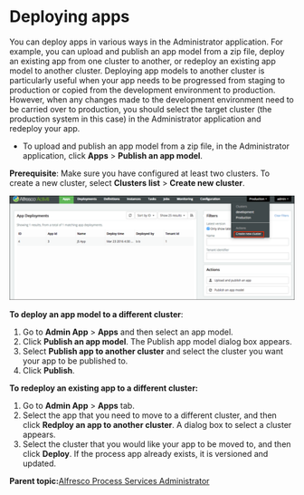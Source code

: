 # Deploying apps

You can deploy apps in various ways in the Administrator application. For example, you can upload and publish an app model from a zip file, deploy an existing app from one cluster to another, or redeploy an existing app model to another cluster. Deploying app models to another cluster is particularly useful when your app needs to be progressed from staging to production or copied from the development environment to production. However, when any changes made to the development environment need to be carried over to production, you should select the target cluster \(the production system in this case\) in the Administrator application and redeploy your app.

-   To upload and publish an app model from a zip file, in the Administrator application, click **Apps** \> **Publish an app model**.


**Prerequisite**: Make sure you have configured at least two clusters. To create a new cluster, select **Clusters list** \> **Create new cluster**.

![images/cluster.png](../images/cluster.png)

**To deploy an app model to a different cluster**:

1.  Go to **Admin App** \> **Apps** and then select an app model.
2.  Click **Publish an app model**. The Publish app model dialog box appears.
3.  Select **Publish app to another cluster** and select the cluster you want your app to be published to.
4.  Click **Publish**.

**To redeploy an existing app to a different cluster:**

1.  Go to **Admin App** \> **Apps** tab.
2.  Select the app that you need to move to a different cluster, and then click **Redploy an app to another cluster**. A dialog box to select a cluster appears.
3.  Select the cluster that you would like your app to be moved to, and then click **Deploy**. If the process app already exists, it is versioned and updated.

**Parent topic:**[Alfresco Process Services Administrator](../topics/administrator_application.md)

